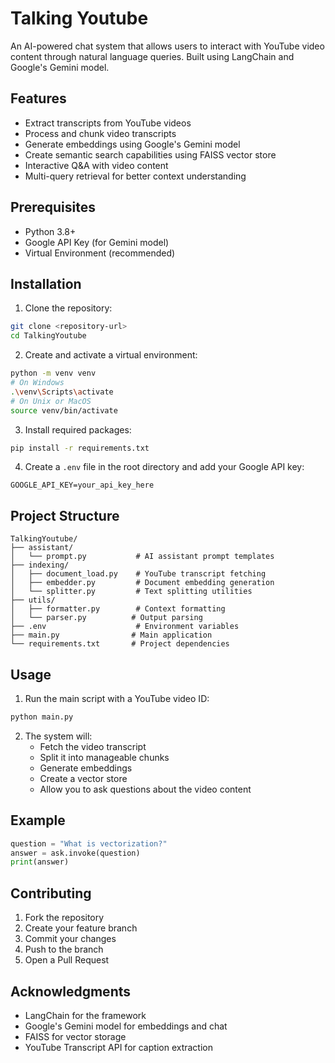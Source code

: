 # Talking Youtube

An AI-powered chat system that allows users to interact with YouTube video content through natural language queries. Built using LangChain and Google's Gemini model.

## Features

- Extract transcripts from YouTube videos
- Process and chunk video transcripts
- Generate embeddings using Google's Gemini model
- Create semantic search capabilities using FAISS vector store
- Interactive Q&A with video content
- Multi-query retrieval for better context understanding

## Prerequisites

- Python 3.8+
- Google API Key (for Gemini model)
- Virtual Environment (recommended)

## Installation

1. Clone the repository:
```bash
git clone <repository-url>
cd TalkingYoutube
```

2. Create and activate a virtual environment:
```bash
python -m venv venv
# On Windows
.\venv\Scripts\activate
# On Unix or MacOS
source venv/bin/activate
```

3. Install required packages:
```bash
pip install -r requirements.txt
```

4. Create a `.env` file in the root directory and add your Google API key:
```
GOOGLE_API_KEY=your_api_key_here
```

## Project Structure

```
TalkingYoutube/
├── assistant/
│   └── prompt.py           # AI assistant prompt templates
├── indexing/
│   ├── document_load.py    # YouTube transcript fetching
│   ├── embedder.py         # Document embedding generation
│   └── splitter.py         # Text splitting utilities
├── utils/
│   ├── formatter.py        # Context formatting
│   └── parser.py          # Output parsing
├── .env                    # Environment variables
├── main.py                # Main application
└── requirements.txt       # Project dependencies
```

## Usage

1. Run the main script with a YouTube video ID:
```bash
python main.py
```

2. The system will:
   - Fetch the video transcript
   - Split it into manageable chunks
   - Generate embeddings
   - Create a vector store
   - Allow you to ask questions about the video content

## Example

```python
question = "What is vectorization?"
answer = ask.invoke(question)
print(answer)
```

## Contributing

1. Fork the repository
2. Create your feature branch
3. Commit your changes
4. Push to the branch
5. Open a Pull Request


## Acknowledgments

- LangChain for the framework
- Google's Gemini model for embeddings and chat
- FAISS for vector storage
- YouTube Transcript API for caption extraction